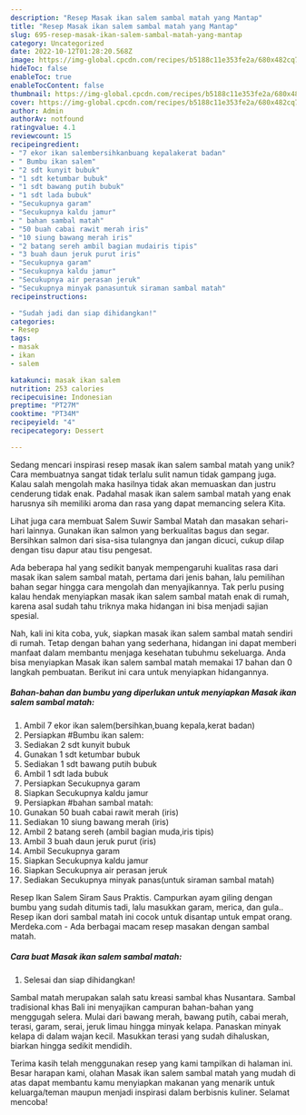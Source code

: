 ```yaml
---
description: "Resep Masak ikan salem sambal matah yang Mantap"
title: "Resep Masak ikan salem sambal matah yang Mantap"
slug: 695-resep-masak-ikan-salem-sambal-matah-yang-mantap
category: Uncategorized
date: 2022-10-12T01:28:20.568Z
image: https://img-global.cpcdn.com/recipes/b5188c11e353fe2a/680x482cq70/masak-ikan-salem-sambal-matah-foto-resep-utama.jpg
hideToc: false
enableToc: true
enableTocContent: false
thumbnail: https://img-global.cpcdn.com/recipes/b5188c11e353fe2a/680x482cq70/masak-ikan-salem-sambal-matah-foto-resep-utama.jpg
cover: https://img-global.cpcdn.com/recipes/b5188c11e353fe2a/680x482cq70/masak-ikan-salem-sambal-matah-foto-resep-utama.jpg
author: Admin
authorAv: notfound
ratingvalue: 4.1
reviewcount: 15
recipeingredient:
- "7 ekor ikan salembersihkanbuang kepalakerat badan"
- " Bumbu ikan salem"
- "2 sdt kunyit bubuk"
- "1 sdt ketumbar bubuk"
- "1 sdt bawang putih bubuk"
- "1 sdt lada bubuk"
- "Secukupnya garam"
- "Secukupnya kaldu jamur"
- " bahan sambal matah"
- "50 buah cabai rawit merah iris"
- "10 siung bawang merah iris"
- "2 batang sereh ambil bagian mudairis tipis"
- "3 buah daun jeruk purut iris"
- "Secukupnya garam"
- "Secukupnya kaldu jamur"
- "Secukupnya air perasan jeruk"
- "Secukupnya minyak panasuntuk siraman sambal matah"
recipeinstructions:

- "Sudah jadi dan siap dihidangkan!"
categories:
- Resep
tags:
- masak
- ikan
- salem

katakunci: masak ikan salem 
nutrition: 253 calories
recipecuisine: Indonesian
preptime: "PT27M"
cooktime: "PT34M"
recipeyield: "4"
recipecategory: Dessert

---
```





Sedang mencari inspirasi resep masak ikan salem sambal matah yang unik? Cara membuatnya sangat tidak terlalu sulit namun tidak gampang juga. Kalau salah mengolah maka hasilnya tidak akan memuaskan dan justru cenderung tidak enak. Padahal masak ikan salem sambal matah yang enak harusnya sih memiliki aroma dan rasa yang dapat memancing selera Kita.





Lihat juga cara membuat Salem Suwir Sambal Matah dan masakan sehari-hari lainnya. Gunakan ikan salmon yang berkualitas bagus dan segar. Bersihkan salmon dari sisa-sisa tulangnya dan jangan dicuci, cukup dilap dengan tisu dapur atau tisu pengesat.

Ada beberapa hal yang sedikit banyak mempengaruhi kualitas rasa dari masak ikan salem sambal matah, pertama dari jenis bahan, lalu pemilihan bahan segar hingga cara mengolah dan menyajikannya. Tak perlu pusing kalau hendak menyiapkan masak ikan salem sambal matah enak di rumah, karena asal sudah tahu triknya maka hidangan ini bisa menjadi sajian spesial.






Nah, kali ini kita coba, yuk, siapkan masak ikan salem sambal matah sendiri di rumah. Tetap dengan bahan yang sederhana, hidangan ini dapat memberi manfaat dalam membantu menjaga kesehatan tubuhmu sekeluarga. Anda bisa menyiapkan Masak ikan salem sambal matah memakai 17 bahan dan 0 langkah pembuatan. Berikut ini cara untuk menyiapkan hidangannya.

<!--inarticleads1-->

##### Bahan-bahan dan bumbu yang diperlukan untuk menyiapkan Masak ikan salem sambal matah:

1. Ambil 7 ekor ikan salem(bersihkan,buang kepala,kerat badan)
1. Persiapkan  #Bumbu ikan salem:
1. Sediakan 2 sdt kunyit bubuk
1. Gunakan 1 sdt ketumbar bubuk
1. Sediakan 1 sdt bawang putih bubuk
1. Ambil 1 sdt lada bubuk
1. Persiapkan Secukupnya garam
1. Siapkan Secukupnya kaldu jamur
1. Persiapkan  #bahan sambal matah:
1. Gunakan 50 buah cabai rawit merah (iris)
1. Sediakan 10 siung bawang merah (iris)
1. Ambil 2 batang sereh (ambil bagian muda,iris tipis)
1. Ambil 3 buah daun jeruk purut (iris)
1. Ambil Secukupnya garam
1. Siapkan Secukupnya kaldu jamur
1. Siapkan Secukupnya air perasan jeruk
1. Sediakan Secukupnya minyak panas(untuk siraman sambal matah)


Resep Ikan Salem Siram Saus Praktis. Campurkan ayam giling dengan bumbu yang sudah ditumis tadi, lalu masukkan garam, merica, dan gula.. Resep ikan dori sambal matah ini cocok untuk disantap untuk empat orang. Merdeka.com - Ada berbagai macam resep masakan dengan sambal matah. 

<!--inarticleads2-->

##### Cara buat Masak ikan salem sambal matah:


1. Selesai dan siap dihidangkan!

Sambal matah merupakan salah satu kreasi sambal khas Nusantara. Sambal tradisional khas Bali ini menyajikan campuran bahan-bahan yang menggugah selera. Mulai dari bawang merah, bawang putih, cabai merah, terasi, garam, serai, jeruk limau hingga minyak kelapa. Panaskan minyak kelapa di dalam wajan kecil. Masukkan terasi yang sudah dihaluskan, biarkan hingga sedikit mendidih. 

Terima kasih telah menggunakan resep yang kami tampilkan di halaman ini. Besar harapan kami, olahan Masak ikan salem sambal matah yang mudah di atas dapat membantu kamu menyiapkan makanan yang menarik untuk keluarga/teman maupun menjadi inspirasi dalam berbisnis kuliner. Selamat mencoba!
